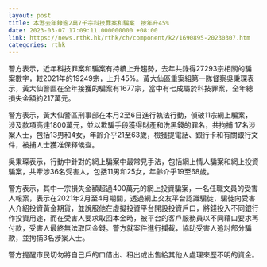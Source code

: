 ```yaml
---
layout: post
title: 本港去年錄逾2萬7千宗科技罪案和騙案　按年升45%
date: 2023-03-07 17:09:11.000000000 +08:00
link: https://news.rthk.hk/rthk/ch/component/k2/1690895-20230307.htm
categories: rthk
---
```


警方表示，近年科技罪案和騙案有持續上升趨勢，去年共錄得27293宗相關的騙案數字，較2021年的19249宗，上升45%。黃大仙區重案組第一隊督察吳秉琛表示，黃大仙警區在全年接獲的騙案有1677宗，當中有七成屬於科技罪案，全年總損失金額約217萬元。

警方表示，黃大仙警區刑事部在本月2至6日進行執法行動，偵破11宗網上騙案，涉及款項高達1800萬元，並以欺騙手段獲得財產和洗黑錢的罪名，共拘捕 17名涉案人士，包括13男和4女，年齡介乎21至63歲，檢獲提電話、銀行卡和有關銀行文件，被捕人士獲准保釋候查。

吳秉琛表示，行動中針對的網上騙案中最常見手法，包括網上情人騙案和網上投資騙案，共牽涉36名受害人，包括11男和25女，年齡介乎19至68歲。

警方表示，其中一宗損失金額超過400萬元的網上投資騙案，一名任職文員的受害人報案，表示在2021年2月至4月期間，透過網上交友平台認識騙徒，騙徒向受害人介紹投資黃金期貨，並說服他在虛擬投資平台開設投資戶口，將錢投入不同銀行作投資用途，而在受害人要求取回本金時，被平台的客戶服務員以不同藉口要求再付款，受害人最終無法取回金錢。警方就案件進行攔截，協助受害人追討部分騙款，並拘捕3名涉案人士。

警方提醒市民切勿將自己戶的口借出、租出或出售給其他人處理來歷不明的資金。
